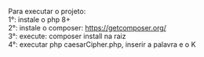 Para executar o projeto:<br>
1°: instale o php 8+<br>
2°: instale o composer: https://getcomposer.org/<br>
3°: execute: composer install na raiz<br>
4°: executar php caesarCipher.php, inserir a palavra e o K